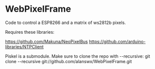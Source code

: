 # WebPixelFrame
Code to control a ESP8266 and a matrix of ws2812b pixels.  

Requires these libraries:

https://github.com/Makuna/NeoPixelBus
https://github.com/arduino-libraries/NTPClient


Piskel is a submodule. Make sure to clone the repo with --recursive:
git clone --recursive git://github.com/alanswx/WebPixelFrame.git



